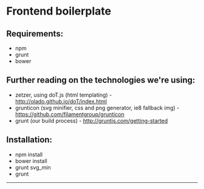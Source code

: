 Frontend boilerplate
================================

Requirements:
-------------
- npm
- grunt
- bower

Further reading on the technologies we're using:
------------------------------------------------
- zetzer, using doT.js (html templating) - http://olado.github.io/doT/index.html
- grunticon (svg minifier, css and png generator, ie8 fallback img) - https://github.com/filamentgroup/grunticon
- grunt (our build process) - http://gruntjs.com/getting-started


Installation:
-------------
- npm install
- bower install
- grunt svg_min
- grunt
--------------------------------------------------------		